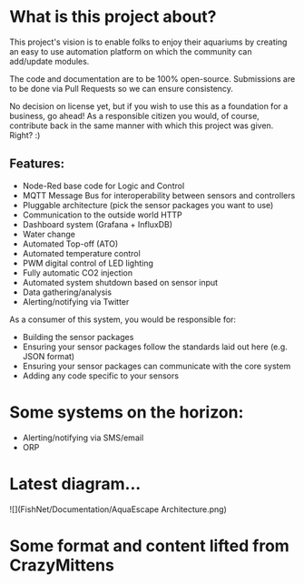 # What is this project about?
This project's vision is to enable folks to enjoy their aquariums by creating an easy to use automation platform on which the community can add/update modules.  

The code and documentation are to be 100% open-source.  Submissions are to be done via Pull Requests so we can ensure consistency.  

No decision on license yet, but if you wish to use this as a foundation for a business, go ahead!  As a responsible citizen you would, of course, contribute back in the same manner with which this project was given.  Right? :)


## Features:
* Node-Red base code for Logic and Control
* MQTT Message Bus for interoperability between sensors and controllers
* Pluggable architecture (pick the sensor packages you want to use)
* Communication to the outside world  HTTP
* Dashboard system (Grafana + InfluxDB)
* Water change 
* Automated Top-off (ATO)
* Automated temperature control
* PWM digital control of LED lighting
* Fully automatic CO2 injection
* Automated system shutdown based on sensor input
* Data gathering/analysis
* Alerting/notifying via Twitter


As a consumer of this system, you would be responsible for:
* Building the sensor packages 
* Ensuring your sensor packages follow the standards laid out here (e.g. JSON format)
* Ensuring your sensor packages can communicate with the core system
* Adding any code specific to your sensors


# Some systems on the horizon:
* Alerting/notifying via SMS/email
* ORP

# Latest diagram...
![](FishNet/Documentation/AquaEscape Architecture.png)

#  Some format and content lifted from CrazyMittens